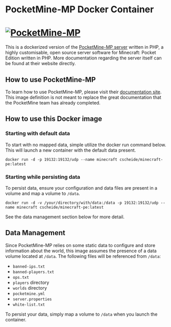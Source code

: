 # PocketMine-MP Docker Container

# [![PocketMine-MP](http://cdn.pocketmine.net/img/PocketMine-MP-h.png)](https://pmmp.io)

This is a dockerized version of the [PocketMine-MP server](https://www.pmmp.io/) written in PHP, a highly customisable, open source server software for Minecraft: Pocket Edition written in PHP. More documentation regarding the server itself can be found at their website directly.

## How to use PocketMine-MP

To learn how to use PocketMine-MP, please visit their [documentation site](http://pmmp.readthedocs.org/). This image definition is not meant to replace the great documentation that the PocketMine team has already completed.

## How to use this Docker image

### Starting with default data

To start with no mapped data, simple utilize the docker run command below. This will launch a new container with the default data present.

`docker run -d -p 19132:19132/udp --name minecraft cscheide/minecraft-pe:latest`

### Starting while persisting data

To persist data, ensure your configuration and data files are present in a volume and map a volume to `/data`.

`docker run -d -v /your/directory/with/data:/data -p 19132:19132/udp --name minecraft cscheide/minecraft-pe:latest`

See the data management section below for more detail.

## Data Management

Since PocketMine-MP relies on some static data to configure and store information about the world, this image assumes the presence of a data volume located at `/data`. The following files will be referenced from `/data`:

* `banned-ips.txt`
* `banned-players.txt`
* `ops.txt`
* `players` directory
* `worlds` directory
* `pocketmine.yml`
* `server.properties`
* `white-list.txt`

To persist your data, simply map a volume to `/data` when you launch the container.

